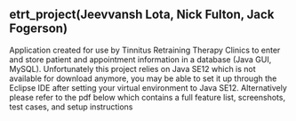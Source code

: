 ## etrt_project(Jeevvansh Lota, Nick Fulton, Jack Fogerson)
Application created for use by Tinnitus Retraining Therapy Clinics to enter and store patient and appointment information in a database (Java GUI, MySQL).
Unfortunately this project relies on Java SE12 which is not available for download anymore, you may be able to set it up through the Eclipse IDE after setting your virtual environment to Java SE12.
Alternatively please refer to the pdf below which contains a full feature list, screenshots, test cases, and setup instructions
##
